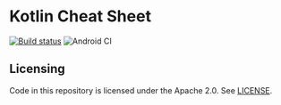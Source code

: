 # Kotlin Cheat Sheet

[![Build status](https://build.appcenter.ms/v0.1/apps/d99b506e-ddfd-4e6c-81ff-e2352dc609a9/branches/main/badge)](https://appcenter.ms)
![Android CI](https://github.com/changeworld/kotlin-cheat-sheet/workflows/Android%20CI/badge.svg)

## Licensing

Code in this repository is licensed under the Apache 2.0. See [LICENSE](LICENSE).
